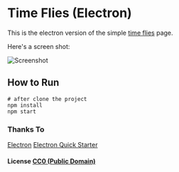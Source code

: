 # Time Flies (Electron)

This is the electron version of the simple [time
flies](http://flyfy1.github.io/time-flies/) page.

Here's a screen shot:

![Screenshot](https://dl.dropboxusercontent.com/u/9778027/images/screenshot-01.png "Screenshot")


## How to Run

    # after clone the project
    npm install
    npm start

### Thanks To
[Electron](http://electron.atom.io/)
[Electron Quick Starter](https://github.com/atom/electron-quick-start)

#### License [CC0 (Public Domain)](LICENSE.md)
